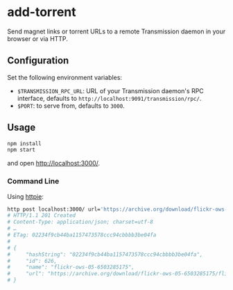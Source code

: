 add-torrent
===========

Send magnet links or torrent URLs to a remote Transmission daemon in your browser or via HTTP.


Configuration
-------------

Set the following environment variables:

- `$TRANSMISSION_RPC_URL`: URL of your Transmission daemon's RPC interface,
  defaults to `http://localhost:9091/transmission/rpc/`.
- `$PORT`: to serve from, defaults to `3000`.


Usage
-----

```bash
npm install
npm start
```

and open <http://localhost:3000/>.


### Command Line

Using [httpie](https://httpie.org/):

```bash
http post localhost:3000/ url='https://archive.org/download/flickr-ows-05-6503285175/flickr-ows-05-6503285175_archive.torrent'
# HTTP/1.1 201 Created
# Content-Type: application/json; charset=utf-8
# …
# ETag: 02234f9cb44ba1157473578ccc94cbbbb3be04fa
#
# {
#     "hashString": "02234f9cb44ba1157473578ccc94cbbbb3be04fa",
#     "id": 626,
#     "name": "flickr-ows-05-6503285175",
#     "url": "https://archive.org/download/flickr-ows-05-6503285175/flickr-ows-05-6503285175_archive.torrent"
# }
```
